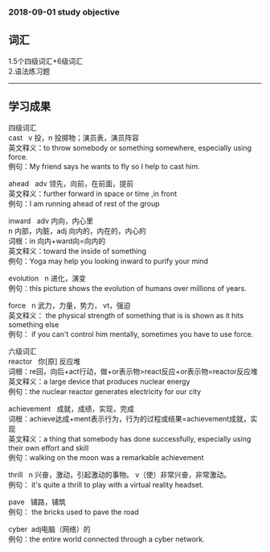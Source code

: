 ### 2018-09-01 study objective
## 词汇
1.5个四级词汇+6级词汇<br>
2.语法练习题<br>

-----------
## 学习成果<br>
四级词汇<br>
cast &nbsp; v 投，n 投掷物；演员表，演员阵容<br>
英文释义：to throw somebody or something somewhere, especially using force.<br>
例句：My friend says he wants to fly so I help to cast him.<br>

ahead &nbsp; adv 领先，向前，在前面，提前<br>
英文释义：further forward in space or time ,in front<br>
例句：I am running ahead of rest of the group<br>

inward &nbsp; adv 内向，内心里<br> n 内部，内脏，adj 向内的，内在的，内心的<br>
词根：in 向内+ward向=向内的<br>
英文释义：toward the inside of something <br>
例句：Yoga may help you looking inward to purify your mind <br>

evolution &nbsp; n 进化，演变<br>
例句：this picture shows the evolution of humans over millions of years.<br>

 force &nbsp; n 武力，力量，势力， vt，强迫<br>
 英文释义： the physical strength of something that is is shown as it hits something else <br>
 例句： if you can't control him mentally, sometimes you have to use force. <br>

 六级词汇<br>
 reactor &nbsp; 你[原] 反应堆<br>
 词根：re回，向后+act行动，做+or表示物>react反应+or表示物=reactor反应堆<br>
 英文释义：a large device that produces nuclear energy<br>
 例句：the nuclear reactor generates electricity for our city<br>

 achievement &nbsp; 成就，成绩，实现，完成<br>
 词根：achieve达成+ment表示行为，行为的过程或结果=achievement成就，实现<br>
 英文释义：a thing that somebody has done successfully, especially using their own effort and skill <br>
 例句：walking on the moon was a remarkable achievement <br>

 thrill &nbsp; n 兴奋，激动，引起激动的事物。 v（使）非常兴奋，非常激动。<br>
 例句： it's quite a thrill to play with a virtual reality headset.<br>

 pave &nbsp; 铺路，铺筑<br>
 例句： the bricks used to pave the road<br>

  cyber&nbsp; adj电脑（网络）的<br>
  例句：the entire world connected through a cyber network.
